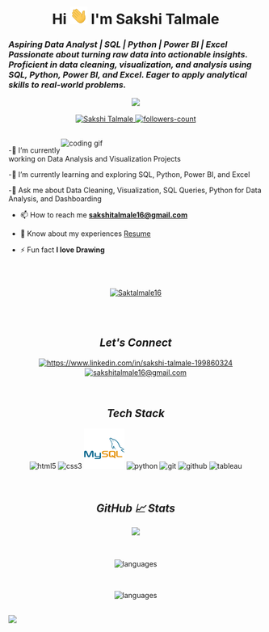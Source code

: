 <h1 align="center">
    Hi
    <img src="https://raw.githubusercontent.com/ABSphreak/ABSphreak/master/gifs/Hi.gif" width="35">
    I'm Sakshi Talmale

</h1>
<!----------------------------------- About Section ------------------------------------>

<h3>
    <i>Aspiring Data Analyst | SQL | Python | Power BI | Excel</i>
    <br>
    <i>Passionate about turning raw data into actionable insights. Proficient in data cleaning, visualization, and analysis using SQL, Python, Power BI, and Excel. Eager to apply analytical skills to real-world problems.</i>
</h3>

<!----------------------------------- Profile View Section ------------------------------------>

<p align="center">
<a align="center" href="https://github.com/DenverCoder1/readme-typing-svg"><img src="https://readme-typing-svg.herokuapp.com?&amp;font=IBM+Plex+Sans&amp;color=white&amp;size=25&amp;lines=Welcome+to+my+GitHub+Profile!;I'm+a+Aspiring+Data+Analyst."></a>
</p>

<p align="center">
    <a href="https://github.com/Saktalmale16">
        <img src="https://komarev.com/ghpvc/?username=Saktalmale16&amp;label=Profile%20views&amp;color=0e75b6&amp;style=flat" alt="Sakshi Talmale">
    </a>
     <a href="https://github.com/Saktalmale16?tab=followers">
        <img src="https://img.shields.io/github/followers/Saktalmale16?label=Followers&amp;style=social" alt="followers-count">
    </a>
</p>
<br>


<!-- -----------------------------------about details with resume ---------------------------- -->
<img align="right" alt="coding gif" width="400" src="https://media4.giphy.com/media/qgQUggAC3Pfv687qPC/giphy.gif">

-🔭 I’m currently working on Data Analysis and Visualization Projects

-🌱 I’m currently learning and exploring SQL, Python, Power BI, and Excel

-💬 Ask me about Data Cleaning, Visualization, SQL Queries, Python for Data Analysis, and Dashboarding

- 📫 How to reach me **sakshitalmale16@gmail.com**

- 📄 Know about my experiences <a target="_blank" rel="noreferrer" href="https://drive.google.com/file/d/1q-d1VR4X0qHJSpPvcl0V0wQ1IycieIOP/view">Resume</a> 

- ⚡ Fun fact **I love Drawing**
<br>
<br>
<!-- -------------------------------github trophies------------------------------------------ -->

<p align="center"> <a href="https://github.com/ryo-ma/github-profile-trophy"><img src="https://github-profile-trophy.vercel.app/?username=Saktalmale16" alt="Saktalmale16"></a> </p>
<br>
<br>

<!-- ---------------------------------------contact section----------------------- -->

<h2 align="center"><i>Let's Connect</i></h2>
<p align="center">  
    <a href="https://www.linkedin.com/in/sakshi-talmale-199860324">
        <img align="center" src="https://img.shields.io/badge/LinkedIn-0077B5?style=for-the-badge&amp;logo=linkedin&amp;logoColor=white" alt="https://www.linkedin.com/in/sakshi-talmale-199860324">
    </a>
    <a title="sakshitalmale16@gmail.com" href="mailto:sakshitalmale16@gmail.com">
        <img align="center" src="https://img.shields.io/badge/Gmail-D14836?style=for-the-badge&amp;logo=gmail&amp;logoColor=white" alt="sakshitalmale16@gmail.com">
    </a>




</p>
<br>




<!----------------------------------- Tech Stack Section ------------------------------------>

<h2 align="center"><i>Tech Stack</i></h2>
<p align="center">
    <img src="https://img.shields.io/badge/HTML5-E34F26?style=for-the-badge&logo=html5&logoColor=white" alt="html5" />
    <img src="https://img.shields.io/badge/CSS3-1572B6?style=for-the-badge&logo=css3&logoColor=white" alt="css3" />
    <img src="https://raw.githubusercontent.com/devicons/devicon/master/icons/mysql/mysql-original-wordmark.svg" alt="mysql" width="80" height="80"/> 
    <img src="https://github.com/user-attachments/assets/a6286010-e5e6-4f8d-968c-9d319511dc44" alt="python" width="120" height="80"/> 
    <img src="https://github.com/user-attachments/assets/e2b0b61b-7bc8-4cc6-8a79-e0d206eb48d7" alt="git" width="80" height="80"/> 
    <img src="https://github.com/user-attachments/assets/e40777c2-b67d-4846-8a71-957d75c3e193" alt="github" width="80" height="80"/> 
    <img src="https://github.com/user-attachments/assets/5fed2f28-9562-49ea-827e-53847c18ec48" alt="tableau" width="80" height="80"/> 
    
</p>
<br>

<!----------------------------------- GitHub Stats Section ------------------------------------>
<h2 align="center"><i>GitHub 📈 Stats</i></h2>
<p align="center"></p>
<p align="center">

</p><p align="center">
  <img width="48%" src="https://github-readme-stats.vercel.app/api?username=Saktalmale16&amp;show_icons=true&amp;hide_border=true&amp;theme=radical">
<!--   <img width="48%" src="https://github-readme-streak-stats.herokuapp.com/?user=Saktalmale16&hide_border=true&theme=radical" /> -->
</p>

<!--   <img align="center" src="https://github-readme-streak-stats.herokuapp.com/?user=Lokesh777&&theme=highcontrast" alt="Lokesh777"/> -->
  <p></p>
<p align="center">
</p>
<br>
<!----------------------------------- Tech Languages ------------------------------------>
<p align="center">
<!--   <img align="center" src="https://github-readme-stats.vercel.app/api/top-langs?username=Lokesh777&show_icons=true&locale=en&layout=compact&&theme=highcontrast" alt="Lokesh777" /> -->
 <img alt="languages" src="https://github-readme-stats.vercel.app/api/top-langs/?username=Saktalmale16&amp;layout=compact&amp;hide_border=true&amp;theme=radical">
</p>
<p align="center">
</p>
<br>


<!-- ---------------------------------------git streak------------------------------------------- -->

<p align="center">
<!--   <img align="center" src="https://github-readme-stats.vercel.app/api/top-langs?username=Lokesh777&show_icons=true&locale=en&layout=compact&&theme=highcontrast" alt="Lokesh777" /> -->
 <img alt="languages" src="https://streak-stats.demolab.com?user=Saktalmale16&amp;theme=radical">
</p>

<br>

<!-- [![GitHub Streak](https://streak-stats.demolab.com?user=Saktalmale16)](https://git.io/streak-stats) -->


 <img src="https://raw.githubusercontent.com/Trilokia/Trilokia/379277808c61ef204768a61bbc5d25bc7798ccf1/bottom_header.svg">
